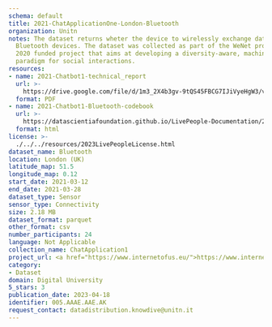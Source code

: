 ```yaml
---
schema: default
title: 2021-ChatApplicationOne-London-Bluetooth
organization: Unitn
notes: The dataset returns wheter the device to wirelessly exchange data with other
  Bluetooth devices. The dataset was collected as part of the WeNet project, a Horizon
  2020 funded project that aims at developing a diversity-aware, machine-mediated
  paradigm for social interactions.
resources:
- name: 2021-Chatbot1-technical_report
  url: >-
    https://drive.google.com/file/d/1m3_2X4b3gv-9tQS45FBCG7IJiVyeHgW3/view?usp=sharing
  format: PDF
- name: 2021-Chatbot1-Bluetooth-codebook
  url: >-
    https://datascientiafoundation.github.io/LivePeople-Documentation/2021-Chatbot1/2021_CH1_bluetoothnormalevent.html
  format: html
license: >-
  ./../../resources/2023LivePeopleLicense.html
dataset_name: Bluetooth
location: London (UK)
latitude_map: 51.5
longitude_map: 0.12
start_date: 2021-03-12
end_date: 2021-03-28
dataset_type: Sensor
sensor_type: Connectivity
size: 2.18 MB
dataset_format: parquet
other_format: csv
number_participants: 24
language: Not Applicable
collection_name: ChatApplication1
project_url: <a href="https://www.internetofus.eu/">https://www.internetofus.eu/</a>
category:
- Dataset
domain: Digital University
5_stars: 3
publication_date: 2023-04-18
identifier: 005.AAAE.AAE.AK
request_contact: datadistribution.knowdive@unitn.it
---
```

